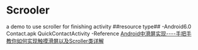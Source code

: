# Scrooler
a demo to use scroller for finishing activity
##resource type## 
  -Android6.0 Contact.apk QuickContactActivity
  -Reference [Android中滑屏实现----手把手教你如何实现触摸滑屏以及Scroller类详解](http://www.cnblogs.com/wanqieddy/archive/2012/05/05/2484534.html)

